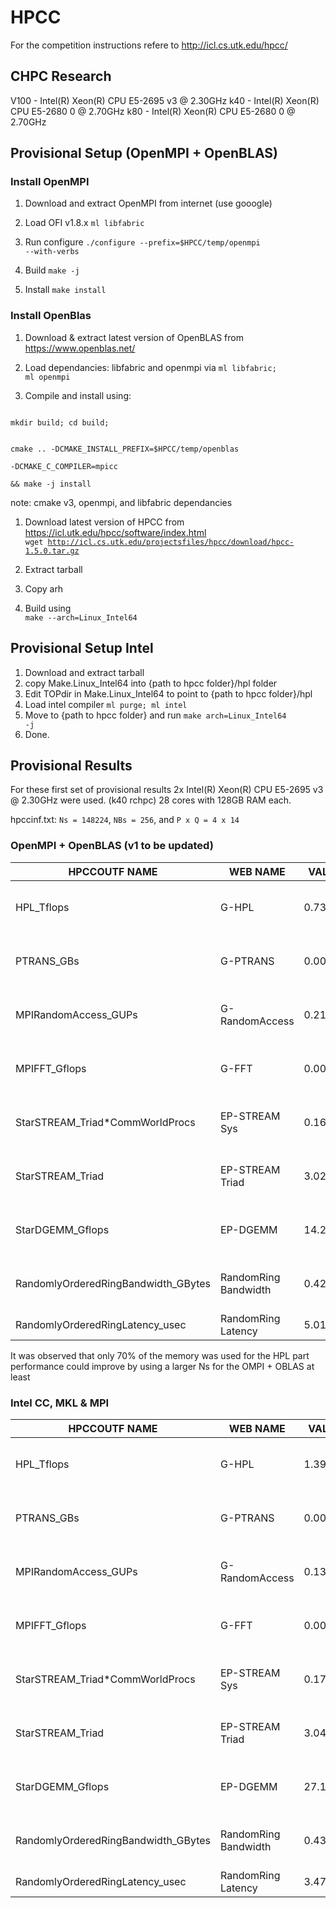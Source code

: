 # HPCC

For the competition instructions refere to http://icl.cs.utk.edu/hpcc/

## CHPC Research

V100 - Intel(R) Xeon(R) CPU E5-2695 v3 @ 2.30GHz
k40 - Intel(R) Xeon(R) CPU E5-2680 0 @ 2.70GHz
k80 - Intel(R) Xeon(R) CPU E5-2680 0 @ 2.70GHz


## Provisional Setup (OpenMPI + OpenBLAS)


### Install OpenMPI

1. Download and extract OpenMPI from internet (use gooogle)

2. Load OFI v1.8.x <code>ml libfabric</code>

3. Run configure <code>./configure --prefix=$HPCC/temp/openmpi --with-verbs</code>

4. Build <code>make -j</code>

5. Install <code>make install</code>


### Install OpenBlas

1. Download & extract latest version of OpenBLAS from https://www.openblas.net/

2. Load dependancies: libfabric and openmpi via <code>ml libfabric; ml openmpi</code>

3. Compile and install using:
<code> 
mkdir build; cd build;

cmake .. -DCMAKE_INSTALL_PREFIX=$HPCC/temp/openblas \
-DCMAKE_C_COMPILER=mpicc \
&& make -j install
</code>

note: cmake v3, openmpi,  and libfabric dependancies


1. Download latest version of HPCC from https://icl.utk.edu/hpcc/software/index.html <br>
<code>wget http://icl.cs.utk.edu/projectsfiles/hpcc/download/hpcc-1.5.0.tar.gz </code>

2. Extract tarball

3. Copy arh

4. Build using <br><code>make --arch=Linux_Intel64</code>


## Provisional Setup Intel

1. Download and extract tarball
2. copy Make.Linux_Intel64 into {path to hpcc folder}/hpl folder
3. Edit TOPdir in Make.Linux_Intel64 to point to {path to hpcc folder}/hpl
4. Load intel compiler <code>ml purge; ml intel</code>
5. Move to {path to hpcc folder} and run <code>make arch=Linux_Intel64 -j</code>
6. Done.


## Provisional Results

For these first set of provisional results 2x Intel(R) Xeon(R) CPU E5-2695 v3 @ 2.30GHz were used. (k40 rchpc)
28 cores with 128GB RAM each.

hpccinf.txt: `Ns = 148224`, `NBs = 256`, and `P x Q = 4 x 14`

### OpenMPI + OpenBLAS (v1 to be updated)

| HPCCOUTF NAME                       | WEB NAME             | VALUE   | UNITS                   |
|-------------------------------------|----------------------|---------|-------------------------|
| HPL_Tflops                          | G-HPL                | 0.7326  | Tera Flops per Second   |
| PTRANS_GBs                          | G-PTRANS             | 0.0016  | Tera Bytes per Second   |
| MPIRandomAccess_GUPs                | G-RandomAccess       | 0.2196  | Giga Updates per Second |
| MPIFFT_Gflops                       | G-FFT                | 0.0024  | Tera Flops per Second   |
| StarSTREAM_Triad*CommWorldProcs     | EP-STREAM Sys        | 0.1696  | Tera Bytes per Second   |
| StarSTREAM_Triad                    | EP-STREAM Triad      | 3.0280  | Giga Bytes per Second   |
| StarDGEMM_Gflops                    | EP-DGEMM             | 14.2946 | Giga Flops per Second   |
| RandomlyOrderedRingBandwidth_GBytes | RandomRing Bandwidth | 0.4266  | Giga Bytes per second   |
| RandomlyOrderedRingLatency_usec     | RandomRing Latency   | 5.0146  | micro-seconds           |

It was observed that only 70% of the memory was used for the HPL part performance could improve by using a larger Ns for the OMPI + OBLAS at least


### Intel CC, MKL & MPI
| HPCCOUTF NAME                       | WEB NAME             | VALUE   | UNITS                   |
|-------------------------------------|----------------------|---------|-------------------------|
| HPL_Tflops                          | G-HPL                | 1.3965  | Tera Flops per Second   |
| PTRANS_GBs                          | G-PTRANS             | 0.0016  | Tera Bytes per Second   |
| MPIRandomAccess_GUPs                | G-RandomAccess       | 0.1377  | Giga Updates per Second |
| MPIFFT_Gflops                       | G-FFT                | 0.0022  | Tera Flops per Second   |
| StarSTREAM_Triad*CommWorldProcs     | EP-STREAM Sys        | 0.1705  | Tera Bytes per Second   |
| StarSTREAM_Triad                    | EP-STREAM Triad      | 3.0453  | Giga Bytes per Second   |
| StarDGEMM_Gflops                    | EP-DGEMM             | 27.1468 | Giga Flops per Second   |
| RandomlyOrderedRingBandwidth_GBytes | RandomRing Bandwidth | 0.4390  | Giga Bytes per second   |
| RandomlyOrderedRingLatency_usec     | RandomRing Latency   | 3.4756  | micro-seconds           |


